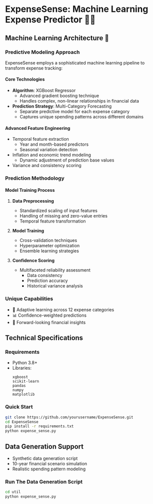 # ExpenseSense: Machine Learning Expense Predictor 🧠💸

## Machine Learning Architecture 🤖

### Predictive Modeling Approach
ExpenseSense employs a sophisticated machine learning pipeline to transform expense tracking:

#### Core Technologies
- **Algorithm**: XGBoost Regressor
  - Advanced gradient boosting technique
  - Handles complex, non-linear relationships in financial data
- **Prediction Strategy**: Multi-Category Forecasting
  - Separate predictive model for each expense category
  - Captures unique spending patterns across different domains

#### Advanced Feature Engineering
- Temporal feature extraction
  - Year and month-based predictors
  - Seasonal variation detection
- Inflation and economic trend modeling
  - Dynamic adjustment of prediction base values
- Variance and consistency scoring

### Prediction Methodology

#### Model Training Process
1. **Data Preprocessing**
   - Standardized scaling of input features
   - Handling of missing and zero-value entries
   - Temporal feature transformation

2. **Model Training**
   - Cross-validation techniques
   - Hyperparameter optimization
   - Ensemble learning strategies

3. **Confidence Scoring**
   - Multifaceted reliability assessment
     - Data consistency
     - Prediction accuracy
     - Historical variance analysis

### Unique Capabilities
- 🧠 Adaptive learning across 12 expense categories
- 📊 Confidence-weighted predictions
- 🔮 Forward-looking financial insights

## Technical Specifications

### Requirements
- Python 3.8+
- Libraries:
  ```
  xgboost
  scikit-learn
  pandas
  numpy
  matplotlib
  ```

### Quick Start
```bash
git clone https://github.com/yourusername/ExpenseSense.git
cd ExpenseSense
pip install -r requirements.txt
python expense_sense.py
```

## Data Generation Support
- Synthetic data generation script
- 10-year financial scenario simulation
- Realistic spending pattern modeling

### Run The Data Generation Script
```bash
cd util
python expense_sense.py
```